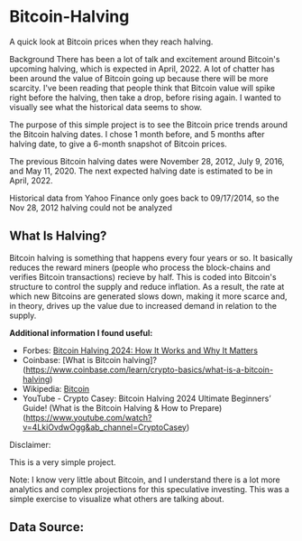 # Bitcoin-Halving
A quick look at Bitcoin prices when they reach halving.

Background
There has been a lot of talk and excitement around Bitcoin's upcoming halving, which is expected in April, 2022.  A lot of chatter has been around the value of Bitcoin going up because there will be more scarcity.  I've been reading that people think that Bitcoin value will spike right before the halving, then take a drop, before rising again.  I wanted to visually see what the historical data seems to show.

The purpose of this simple project is to see the Bitcoin price trends around the Bitcoin halving dates.  I chose 1 month before, and 5 months after halving date, to give a 6-month snapshot of Bitcoin prices.

The previous Bitcoin halving dates were November 28, 2012, July 9, 2016, and May 11, 2020.  The next expected halving date is estimated to be in April, 2022.

Historical data from Yahoo Finance only goes back to 09/17/2014, so the Nov 28, 2012 halving could not be analyzed

## What Is Halving?
Bitcoin halving is something that happens every four years or so.  It basically reduces the reward miners (people who process the block-chains and verifies Bitcoin transactions) recieve by half.  This is coded into Bitcoin's structure to control the supply and reduce inflation. As a result, the rate at which new Bitcoins are generated slows down, making it more scarce and, in theory, drives up the value due to increased demand in relation to the supply.

**Additional information I found useful:**
- Forbes:  [Bitcoin Halving 2024: How It Works and Why It Matters](https://www.forbes.com/advisor/investing/cryptocurrency/bitcoin-halving/)
- Coinbase:  [What is Bitcoin halving]?(https://www.coinbase.com/learn/crypto-basics/what-is-a-bitcoin-halving)
- Wikipedia:  [Bitcoin](https://en.wikipedia.org/wiki/Bitcoin)
- YouTube - Crypto Casey:  Bitcoin Halving 2024  Ultimate Beginners’ Guide! (What is the Bitcoin Halving & How to Prepare)(https://www.youtube.com/watch?v=4LkiOvdwOgg&ab_channel=CryptoCasey)


Disclaimer:

This is a very simple project.


Note:  I know very little about Bitcoin, and I understand there is a lot more analytics and complex projections for this speculative investing.  This was a simple exercise to visualize what others are talking about. 

## Data Source: